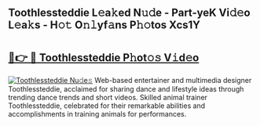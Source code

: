 ## Toothlessteddie L𝚎a𝚔ed N𝚞𝚍e - Part-yeK Vi𝚍𝚎o L𝚎a𝚔s - H𝚘𝚝 O𝚗𝚕yf𝚊ns P𝚑𝚘tos Xcs1Y

# <h2><a href="http://kf0xmb.oniu.top/?m=Toothlessteddie">🔗👉 🔴 Toothlessteddie P𝚑ot𝚘𝚜 V𝚒d𝚎o</a></h2>

[![Toothlessteddie Nu𝚍e𝚜](https://i.imgur.com/0qMVB7G.gif)](http://kf0xmb.oniu.top/?m=Toothlessteddie)
Web-based entertainer and multimedia designer Toothlessteddie, acclaimed for sharing dance and lifestyle ideas through trending dance trends and short videos. Skilled animal trainer Toothlessteddie, celebrated for their remarkable abilities and accomplishments in training animals for performances.  
